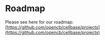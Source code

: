 # Roadmap

Please see here for our roadmap: [https://github.com/opencb/cellbase/projects](https://github.com/opencb/cellbase/projects)

